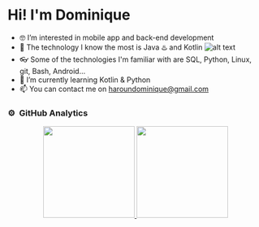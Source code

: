 # Hi! I'm Dominique

- 🤓 I’m interested in mobile app and back-end development
- 💪 The technology I know the most is Java ♨️ and Kotlin ![alt text]([http://url/to/img.png](https://emojis.slackmojis.com/emojis/images/1643514266/2351/kotlin.png?1643514266))
- 👓 Some of the technologies I'm familiar with are SQL, Python, Linux, git, Bash, Android...
- 🔎 I’m currently learning Kotlin & Python
- 📫 You can contact me on haroundominique@gmail.com

### ⚙️ &nbsp;GitHub Analytics
<p align="center">
<a href="https://github.com/Angelmbx">
  <img height="180em" src="https://github-readme-stats-eight-theta.vercel.app/api?username=HarounDominique&show_icons=true&theme=algolia&include_all_commits=true&count_private=true"/>
  <img height="180em" src="https://github-readme-stats-eight-theta.vercel.app/api/top-langs/?username=HarounDominique&layout=compact&langs_count=8&theme=algolia"/>
</a>
</p>

<!---
HarounDominique/HarounDominique is a ✨ special ✨ repository because its `README.md` (this file) appears on your GitHub profile.
You can click the Preview link to take a look at your changes.
--->
